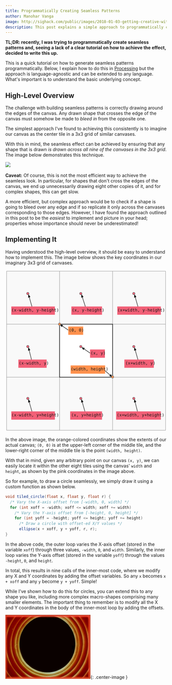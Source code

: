 ```yaml
---
title: Programmatically Creating Seamless Patterns
author: Manohar Vanga
image: http://sighack.com/public/images/2018-01-03-getting-creative-with-perlin-noise-fields/example-4.png
description: This post explains a simple approach to programmatically creating seamless patterns.
---
```


**TL;DR: recently, I was trying to programmatically create seamless patterns
and, seeing a lack of a clear tutorial on how to achieve the effect, decided
to write this up.**

This is a quick tutorial on how to generate seamless patterns programmatically.
Below, I explain how to do this in [Processing](https://processing.org/) but
the approach is language-agnostic and can be extended to any language. What's
important is to understand the basic underlying concept.

## High-Level Overview

The challenge with building seamless patterns is correctly drawing around the
edges of the canvas. Any drawn shape that crosses the edge of the canvas must
somehow be made to *bleed in* from the opposite one.

The simplest approach I've found to achieving this consistently is to imagine
our canvas as the center tile in a 3x3 grid of similar canvases.

With this in mind, the seamless effect can be achieved by ensuring that any
shape that is drawn *is drawn across all nine of the canvases in the 3x3 grid*.
The image below demonstrates this technique.

![](/public/images/2018-01-12-programmatically-creating-seamless-patterns/summary.gif)

**Caveat:** Of course, this is not the most efficient way to achieve the
seamless look. In particular, for shapes that don't cross the edges of the
canvas, we end up unnecessarily drawing eight other copies of it, and for complex
shapes, this can get slow.

A more efficient, but complex approach would be to check if a shape
is going to bleed over any edge and if so replicate it only across the canvases
corresponding to those edges. However, I have found the approach outlined in this post
to be the *easiest* to implement and picture in your head; properties whose importance should
never be underestimated!

## Implementing It

Having understood the high-level overview, it should be easy to understand how
to implement this. The image below shows the key coordinates in our imaginary 3x3 grid
of canvases.

![](/public/images/2018-01-12-programmatically-creating-seamless-patterns/implement.svg)

In the above image, the orange-colored coordinates show the extents of our
actual canvas; `(0, 0)` is at the upper-left corner of the middle tile, and the
lower-right corner of the middle tile is the point `(width, height)`.

With that in mind, given any arbitrary point on our canvas `(x, y)`, we can
easily locate it within the other eight tiles using the canvas' `width` and `height`, as shown by the pink
coordinates in the image above.

So for example, to draw a circle seamlessly, we simply draw it using a custom
function as shown below.

```java
void tiled_circle(float x, float y, float r) {
  /* Vary the X-axis offset from [-width, 0, width] */
  for (int xoff = -width; xoff <= width; xoff += width)
    /* Vary the Y-axis offset from [-height, 0, height] */
    for (int yoff = -height; yoff <= height; yoff += height)
      /* Draw a circle with offset-ed X/Y values */
      ellipse(x + xoff, y + yoff, r, r);
}
```

In the above code,
the outer loop varies the X-axis offset (stored in the variable `xoff`) through three values, `-width`, `0`, and `width`.
Similarly, the inner loop varies the Y-axis offset (stored in the variable `yoff`) through the values `-height`, `0`, and `height`.

In total, this results in nine calls of the inner-most code, where we modify
any X and Y coordinates by adding the offset variables. So any `x` becomes `x + xoff` and any `y` become `y + yoff`.
Simple!

While I've shown how to do this for circles, you can extend this to any shape
you like, including more complex macro-shapes comprising many smaller elements.
The important thing to remember is to modify all the X and Y coordinates in the
body of the inner-most loop by adding the offsets.

![](/public/images/end.gif){: .center-image }

